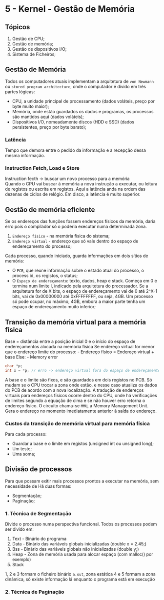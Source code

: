 # 5 - Kernel - Gestão de Memória

## Tópicos

1. Gestão de CPU;
2. Gestão de memória;
3. Gestão de dispositivos I/O;
4. Sistema de Ficheiros;

## Gestão de Memória

Todos os computadores atuais implementam a arquitetura de `von Newmann` ou `stored program architecture`, onde o computador é divido em três partes lógicas:
- CPU, a unidade principal de processamento (dados voláteis, preço por byte muito maior);
- Memória, onde estão guardados os dados e programas, os processos são mantidos aqui (dados voláteis);
- Dispositivos I/O, nomeadamente discos (HDD e SSD) (dados persistentes, preço por byte barato);

### Latência

Tempo que demora entre o pedido da informação e a recepção dessa mesma informação.

### Instruction Fetch, Load e Store

Instruction fecth -> buscar um novo processo para a memória <br>
Quando o CPU vai buscar à memória a nova instrução a executar, ou leitura de registos ou escrita em registos. Aqui a latência anda na ordem das dezenas de ciclos de relógio. Em disco, a latência é muito superior.

## Gestão de memória eficiente

Se os endereços das funções fossem endereços físicos da memória, daria erro pois o compilador só o poderia executar numa determinada zona.

1. `Endereço físico` - na memória física do sistema;
2. `Endereço virtual` - endereço que só vale dentro do espaço de endereçamento do processo;

Cada processo, quando iniciado, guarda informações em dois sítios de memória:

- O `PCB`, que reune informação sobre o estado atual do processo, o process id, os registos, o status;
- O `Espaço de endereçamento`: texto, dados, heap e stack. Começa em 0 e termina num limite l, indicado pela arquitetura do processador. Se a arquitetura for de X bits, o espaço de endereçamento vai de 0 até 2^X-1 bits, vai de 0x00000000 até 0xFFFFFFFF, ou seja, 4GB. Um processo só pode ocupar, no máximo, 4GB, embora a maior parte tenha um espaço de endereçamento muito inferior;

## Transição da memória virtual para a memória física

Base = distância entre a posição inicial 0 e o início do espaço de endereçamentos alocada na memória física
Se endereço virtual for menor que o endereço limite do processo:
    - Endereço físico = Endereço virtual + base
Else:
    - Memory error

```c++
char *p;
int x = *p; // erro -> endereço virtual fora do espaço de endereçamento
```

A base e o limite são fixos, e são guardados em dois registos no PCB. Só mudam se o CPU trocar a zona onde estão, e nesse caso atualiza os dados do PCB de acordo com a nova localização.
A tradução de endereços virtuais para endereços físicos ocorre dentro do CPU, onde há verificações de limites segundo a equação de cima e se não houver erro retorna o endereço físico. O circuito chama-se `MMU`, a Memory Management Unit. Gera o endereço no momento imediatamente anterior à saída do endereço.

### Custos da transição de memória virtual para memória física

Para cada processo:

- Guardar a base e o limite em registos (unsigned int ou unsigned long);
- Um teste;
- Uma soma;

## Divisão de processos

Para que possam exitir mais processos prontos a executar na memória, sem necessidade de 
Há duas formas:
- Segmentação;
- Paginação;

### 1. Técnica de Segmentação

Divide o processo numa perspectiva funcional. Todos os processos podem ser divido em:

1. Text - Binário do programa
2. Data - Binário das variáveis globais inicializadas (double x = 2.45;)
3. Bss - Binário das variáveis globais não inicializadas (double y;)
4. Heap - Zona de memória usada para alocar espaço (com malloc() por exemplo)
5. Stack

1, 2 e 3 formam o ficheiro binário `a.out`, zona estática
4 e 5 formam a zona dinâmica, só existe informação lá enquanto o programa está em execução

### 2. Técnica de Paginação